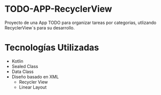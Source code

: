 # TODO-APP-RecyclerView
Proyecto de una App TODO para organizar tareas por categorias, utlizando RecyclerView´s para su desarrollo.

# Tecnologías Utilizadas
- Kotlin
- Sealed Class
- Data Class
- Diseño basado en XML
  - Recycler View
  - Linear Layout
